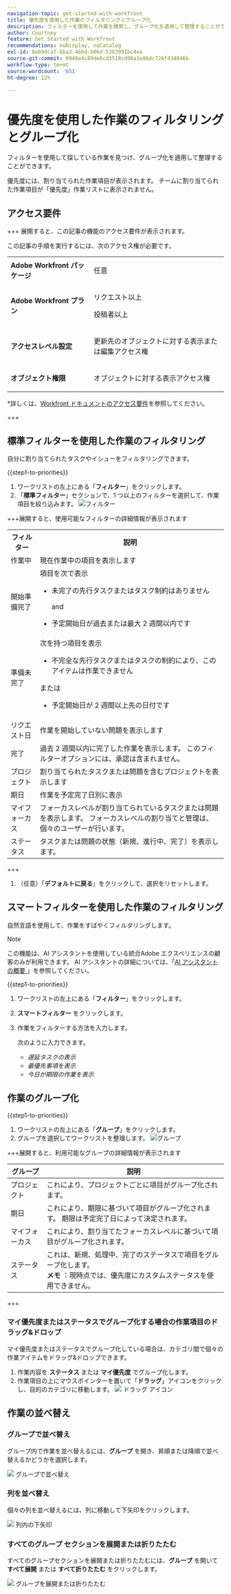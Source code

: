 ```yaml
---
navigation-topic: get-started-with-workfront
title: 優先度を使用した作業のフィルタリングとグループ化
description: フィルターを使用して作業を検索し、グループ化を適用して整理することができます。
author: Courtney
feature: Get Started with Workfront
recommendations: noDisplay, noCatalog
exl-id: 8eb9dcaf-bba3-466d-b06d-5383991bc4ea
source-git-commit: 0940e4c89de6cd3518cd98a1e06dc726f434846b
workflow-type: tm+mt
source-wordcount: '651'
ht-degree: 12%

---
```


# 優先度を使用した作業のフィルタリングとグループ化

フィルターを使用して探している作業を見つけ、グループ化を適用して整理することができます。

優先度には、割り当てられた作業項目が表示されます。 チームに割り当てられた作業項目が「優先度」作業リストに表示されません。

## アクセス要件

+++ 展開すると、この記事の機能のアクセス要件が表示されます。

この記事の手順を実行するには、次のアクセス権が必要です。

<table style="table-layout:auto"> 
 <col> 
 </col> 
 <col> 
 </col> 
 <tbody> 
  <tr> 
   <td role="rowheader"><strong>Adobe Workfront パッケージ</strong></td> 
   <td> <p>任意</p> </td> 
  </tr> 
  <tr> 
   <td role="rowheader"><strong>Adobe Workfront プラン</strong></td> 
   <td> 
   <p>リクエスト以上</p>
   <p>投稿者以上</p> 
   </td> 
  </tr> 
  <tr> 
   <td role="rowheader"><strong>アクセスレベル設定</strong></td> 
   <td> <p>更新先のオブジェクトに対する表示または編集アクセス権</p></td> 
  </tr> 
  <tr> 
   <td role="rowheader"><strong>オブジェクト権限</strong></td> 
   <td> <p>オブジェクトに対する表示アクセス権</p></td> 
  </tr> 
 </tbody> 
</table>

*詳しくは、[Workfront ドキュメントのアクセス要件](/help/quicksilver/administration-and-setup/add-users/access-levels-and-object-permissions/access-level-requirements-in-documentation.md)を参照してください。

+++

## 標準フィルターを使用した作業のフィルタリング

自分に割り当てられたタスクやイシューをフィルタリングできます。

{{step1-to-priorities}}

1. ワークリストの左上にある「**フィルター**」をクリックします。
1. 「**標準フィルター**」セクションで、1 つ以上のフィルターを選択して、作業項目を絞り込みます。
   ![フィルター](assets/filter-new.png)

+++展開すると、使用可能なフィルターの詳細情報が表示されます
<table>
  <tbody>
   <tr>
   <th>フィルター</th>
   <th>説明</th>
   </tr>
    <tr>
      <td>作業中</td>
      <td>現在作業中の項目を表示します</td>
    </tr>
    <tr>
      <td>開始準備完了</td>
      <td>項目を次で表示 
      <ul>
      <li>未完了の先行タスクまたはタスク制約はありません</li>
      <p>and</p>
      <li>予定開始日が過去または最大 2 週間以内です</li>
      </ul>
      </td>
    </tr>
    <tr>
      <td>準備未完了</td>
      <td>次を持つ項目を表示
       <ul>
      <li>不完全な先行タスクまたはタスクの制約により、このアイテムは作業できません</li></ul>
      <p>または</p>
      <ul>
      <li>予定開始日が 2 週間以上先の日付です</li>
      </ul>
       </td>
    </tr>
    <tr>
      <td>リクエスト日</td>
      <td>作業を開始していない問題を表示します</td>
    </tr>
      <td>完了</td>
      <td>過去 2 週間以内に完了した作業を表示します。 このフィルターオプションには、承認は含まれません。</td>
    </tr>
    <tr>
    <td>プロジェクト</td>
    <td>割り当てられたタスクまたは問題を含むプロジェクトを表示します</td>
    </tr>
    <tr>
    <td>期日</td>
    <td>作業を予定完了日別に表示</td>
    </tr>
    <tr>
    <td>マイフォーカス</td>
    <td>フォーカスレベルが割り当てられているタスクまたは問題を表示します。 フォーカスレベルの割り当てと管理は、個々のユーザーが行います。</td>
    </tr>
    <tr>
    <td>ステータス</td>
    <td>タスクまたは問題の状態（新規、進行中、完了）を表示します。</td>
    </tr>
  </tbody>
</table>

+++

1. （任意）「**デフォルトに戻る**」をクリックして、選択をリセットします。

## スマートフィルターを使用した作業のフィルタリング

自然言語を使用して、作業をすばやくフィルタリングします。

>[!NOTE]
>
>この機能は、AI アシスタントを使用している統合Adobe エクスペリエンスの顧客のみが利用できます。 AI アシスタントの詳細については、「[AI アシスタントの概要 &#x200B;](/help/quicksilver/workfront-basics/ai-assistant/ai-assistant-overview.md)」を参照してください。

{{step1-to-priorities}}

1. ワークリストの左上にある「**フィルター**」をクリックします。
1. **スマートフィルター** をクリックします。
1. 作業をフィルターする方法を入力します。

   次のように入力できます。

   * *遅延タスクの表示*
   * *最優先事項を表示*
   * *今日が期限の作業を表示*

## 作業のグループ化

{{step1-to-priorities}}

1. ワークリストの左上にある「**グループ**」をクリックします。
1. グループを選択してワークリストを整理します。
   ![グループ](assets/groups-new.png)

+++展開すると、利用可能なグループの詳細情報が表示されます

| グループ | 説明 |
|-----------|-------------|
| プロジェクト | これにより、プロジェクトごとに項目がグループ化されます。 |
| 期日 | これにより、期限に基づいて項目がグループ化されます。 期限は予定完了日によって決定されます。 |
| マイフォーカス | これにより、割り当てたフォーカスレベルに基づいて項目がグループ化されます。 |
| ステータス | これは、新規、処理中、完了のステータスで項目をグループ化します。 <br><b> メモ </b>：現時点では、優先度にカスタムステータスを使用できません。 |

+++

### マイ優先度またはステータスでグループ化する場合の作業項目のドラッグ&amp;ドロップ

マイ優先度またはステータスでグループ化している場合は、カテゴリ間で個々の作業アイテムをドラッグ&amp;ドロップできます。

1. 作業内容を **ステータス** または **マイ優先度** でグループ化します。
2. 作業項目の上にマウスポインターを置いて「**ドラッグ**」アイコンをクリックし、目的のカテゴリに移動します。
   ![&#x200B; ドラッグ アイコン &#x200B;](assets/drag-and-drop.png)

## 作業の並べ替え

### グループで並べ替え

グループ内で作業を並べ替えるには、**グループ** を開き、昇順または降順で並べ替えるかどうかを選択します。

![&#x200B; グループで並べ替え &#x200B;](assets/sort-in-groups.png)

### 列を並べ替え

個々の列を並べ替えるには、列に移動して下矢印をクリックします。

![&#x200B; 列内の下矢印 &#x200B;](assets/sort-columns.png)

### すべてのグループ セクションを展開または折りたたむ

すべてのグループセクションを展開または折りたたむには、**グループ** を開いて **すべて展開** または **すべて折りたたむ** をクリックします。

![&#x200B; グループを展開または折りたたむ &#x200B;](assets/expand-collapse-groups.png)
